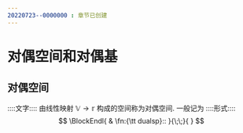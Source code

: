 ```yaml
---
20220723--0000000 : 章节已创建
---
```

# 对偶空间和对偶基
## 对偶空间
::::文字::::
由线性映射 $\mathbb V\to\mathbb r$ 构成的空间称为对偶空间. 一般记为
::::形式::::
$$
\BlockEndl{
    & \fn:{\tt dualsp}::
}{\;\;}{
}
$$
